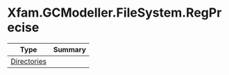 ﻿
# Xfam.GCModeller.FileSystem.RegPrecise

|Type|Summary|
|----|-------|
|[Directories](./Directories.md)||

